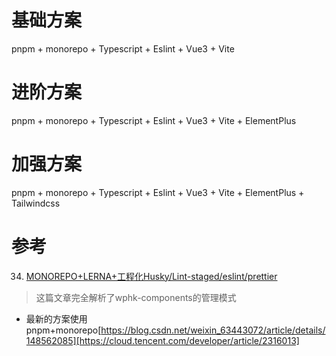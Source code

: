 # 基础方案
pnpm + monorepo + Typescript + Eslint + Vue3 + Vite

# 进阶方案
pnpm + monorepo + Typescript + Eslint + Vue3 + Vite + ElementPlus

# 加强方案
pnpm + monorepo + Typescript + Eslint + Vue3 + Vite + ElementPlus + Tailwindcss

# 参考
34. [MONOREPO+LERNA+工程化Husky/Lint-staged/eslint/prettier](https://juejin.cn/post/7081440800143310884#heading-21)
> 这篇文章完全解析了wphk-components的管理模式
- 最新的方案使用pnpm+monorepo[https://blog.csdn.net/weixin_63443072/article/details/148562085][https://cloud.tencent.com/developer/article/2316013]

